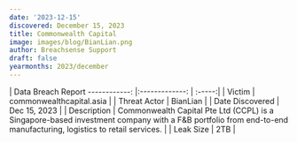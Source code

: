 ```yaml
---
date: '2023-12-15'
discovered: December 15, 2023
title: Commonwealth Capital
image: images/blog/BianLian.png
author: Breachsense Support
draft: false
yearmonths: 2023/december
---
```



| Data Breach Report
------------:     |:-------------:    | :-----:|
| Victim      | commonwealthcapital.asia      | 
| Threat Actor      | BianLian      | 
| Date Discovered      | Dec 15, 2023      | 
| Description      | Commonwealth Capital Pte Ltd (CCPL) is a Singapore-based investment company with a F&B portfolio from end-to-end manufacturing, logistics to retail services.      | 
| Leak Size      | 2TB      | 

